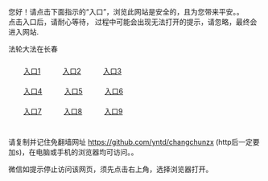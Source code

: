 您好！请点击下面指示的“入口”，浏览此网站是安全的，且为您带来平安。。 <br/>
点击入口后，请耐心等待， 过程中可能会出现无法打开的提示，请忽略，最终会进入网站. </br>

法轮大法在长春<br/>
<div style="padding:10px"><a style="margin:20px" target="_blank" href="https://d16x9q8l6s5ois.cloudfront.net/2Qpsp?bfetxpv" id="ccLink1" rel="nofollow">入口1</a> <a target="_blank" style="margin:20px" href="https://d4s82ckykpr9l.cloudfront.net/2Qpsp?piscbjg" id="ccLink2" rel="nofollow">入口2</a> <a style="margin:20px" target="_blank" href="https://d14fgd7hz8abha.cloudfront.net/2Qpsp?pcqtoh" id="ccLink3" rel="nofollow">入口3</a></div>

<div style="padding:10px" ><a style="margin:20px" target="_blank" href="https://d16x9q8l6s5ois.cloudfront.net/2Qpsp?bfetxpv" id="ccLink4" rel="nofollow">入口4</a> <a style="margin:20px" href="https://d4s82ckykpr9l.cloudfront.net/2Qpsp?piscbjg" target="_blank" id="ccLink5" rel="nofollow">入口5</a> <a style="margin:20px" href="https://d14fgd7hz8abha.cloudfront.net/2Qpsp?pcqtoh" target="_blank" id="ccLink6" rel="nofollow">入口6</a></div>

<div style="padding:10px"><a style="margin:20px" target="_blank" href="https://d16x9q8l6s5ois.cloudfront.net/2Qpsp?bfetxpv" id="ccLink7" rel="nofollow">入口7</a> <a style="margin:20px" href="https://d4s82ckykpr9l.cloudfront.net/2Qpsp?piscbjg" target="_blank" id="ccLink8" rel="nofollow">入口8</a> <a style="margin:20px" target="_blank" href="https://d14fgd7hz8abha.cloudfront.net/2Qpsp?pcqtoh" id="ccLink9" rel="nofollow">入口9</a></div>

<br/>



请复制并记住免翻墙网址 https://github.com/yntd/changchunzx (http后一定要加s)，在电脑或手机的浏览器均可访问。。<br/>

微信如提示停止访问该网页，须先点击右上角，选择浏览器打开。
